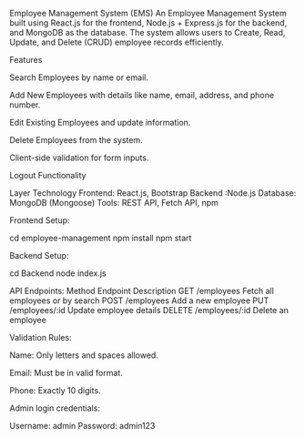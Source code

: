 Employee Management System (EMS)
An Employee Management System built using React.js for the frontend, Node.js + Express.js for the backend, and MongoDB as the database. The system allows users to Create, Read, Update, and Delete (CRUD) employee records efficiently.

Features

Search Employees by name or email.

Add New Employees with details like name, email, address, and phone number.

Edit Existing Employees and update information.

Delete Employees from the system.

Client-side validation for form inputs.

Logout Functionality 



Layer	Technology
Frontend:	React.js, Bootstrap
Backend	:Node.js
Database:	MongoDB (Mongoose)
Tools:	REST API, Fetch API, npm



Frontend Setup:

cd employee-management
npm install
npm start


Backend Setup:

cd Backend
node index.js


API Endpoints:
Method	Endpoint	Description
GET	/employees	Fetch all employees or by search
POST	/employees	Add a new employee
PUT	/employees/:id	Update employee details
DELETE	/employees/:id	Delete an employee



Validation Rules:

Name: Only letters and spaces allowed.

Email: Must be in valid format.

Phone: Exactly 10 digits.


Admin login credentials:

Username: admin
Password: admin123
